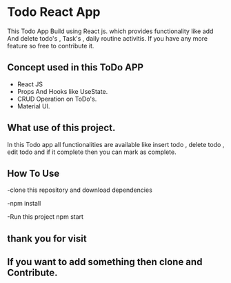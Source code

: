 # Todo React App 

This Todo App Build using React js. which provides functionality like add And delete todo's , Task's , daily routine activitis. If you have any more feature so free to contribute it.

## Concept used in this ToDo APP
- React JS
- Props And Hooks like UseState.
- CRUD Operation on ToDo's.
- Material UI.

## What use of this project.
In this Todo app all functionalities are available like insert todo , delete todo , edit todo and if it complete then you can mark as complete.

## How To Use
-clone this repository and download dependencies
 
-npm install 

-Run this project
  npm start
  
## thank you for visit
## If you want to add something then clone and Contribute.
